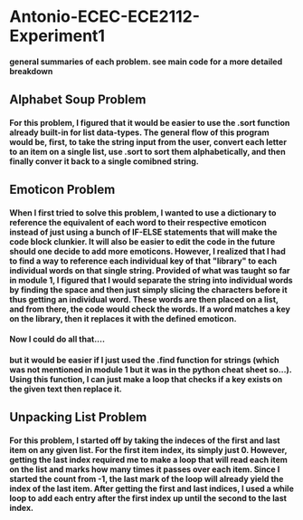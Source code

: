 # Antonio-ECEC-ECE2112-Experiment1
#### general summaries of each problem. see main code for a more detailed breakdown
## Alphabet Soup Problem
#### For this problem, I figured that it would be easier to use the .sort function already built-in for list data-types. The general flow of this program would be, first, to take the string input from the user, convert each letter to an item on a single list, use .sort to sort them alphabetically, and then finally conver it back to a single comibned string.
## Emoticon Problem
#### When I first tried to solve this problem, I wanted to use a dictionary to reference the equivalent of each word to their respective emoticon instead of just using a bunch of IF-ELSE statements that will make the code block clunkier. It will also be easier to edit the code in the future should one decide to add more emoticons. However, I realized that I had to find a way to reference each individual key of that "library" to each individual words on that single string. Provided of what was taught so far in module 1, I figured that I would separate the string into individual words by finding the space and then just simply slicing the characters before it thus getting an individual word. These words are then placed on a list, and from there, the code would check the words. If a word matches a key on the library, then it replaces it with the defined emoticon.
#### Now I could do all that....
#### but it would be easier if I just used the .find function for strings (which was not mentioned in module 1 but it was in the python cheat sheet so...). Using this function, I can just make a loop that checks if a key exists on the given text then replace it.
## Unpacking List Problem
#### For this problem, I started off by taking the indeces of the first and last item on any given list. For the first item index, its simply just 0. However, getting the last index required me to make a loop that will read each item on the list and marks how many times it passes over each item. Since I started the count from -1, the last mark of the loop will already yield the index of the last item. After getting the first and last indices, I used a while loop to add each entry after the first index up until the second to the last index.
